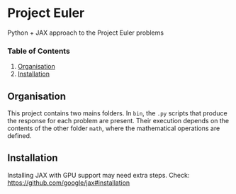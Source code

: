 # Project Euler
Python + JAX approach to the Project Euler problems


### Table of Contents
1. [Organisation](#organisation)
2. [Installation](#installation)


## Organisation

This project contains two mains folders. In `bin`, the `.py` scripts that produce the response for each problem are present.
Their execution depends on the contents of the other folder `math`, where the mathematical operations are defined.

## Installation

Installing JAX with GPU support may need extra steps. Check: https://github.com/google/jax#installation
